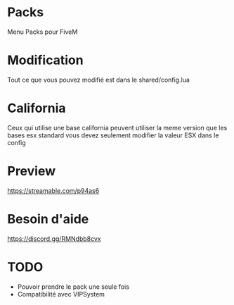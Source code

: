 # Packs
Menu Packs pour FiveM 

# Modification
Tout ce que vous pouvez modifié est dans le shared/config.lua

# California
Ceux qui utilise une base california peuvent utiliser la meme version que les bases esx standard vous devez seulement modifier la valeur ESX dans le config

# Preview
https://streamable.com/p94as6

# Besoin d'aide 
https://discord.gg/RMNdbb8cvx

# TODO
 - Pouvoir prendre le pack une seule fois
 - Compatibilité avec VIPSystem
